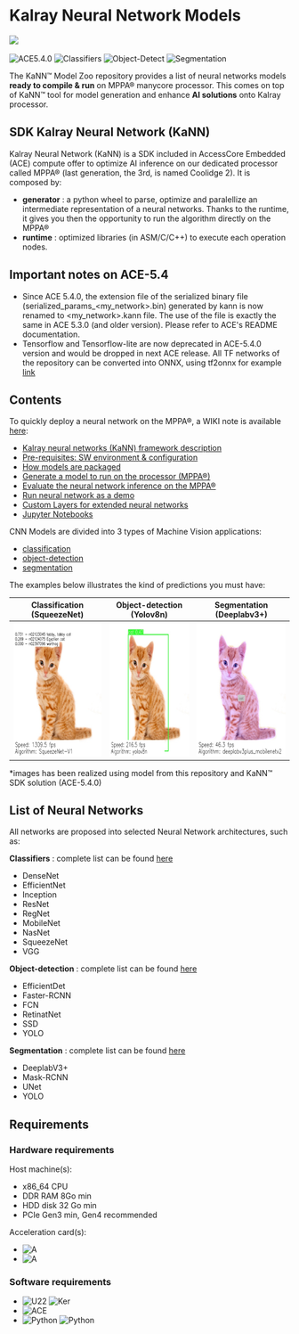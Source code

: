 # Kalray Neural Network Models

<img width="25%" src="./utils/materials/kalray_logo.png"></a></br>

![ACE5.4.0](https://img.shields.io/badge/Coolidge2-ACE--5.4.0-g)
![Classifiers](https://img.shields.io/badge/Classifiers-28-blue)
![Object-Detect](https://img.shields.io/badge/Object%20detection-27-blue)
![Segmentation](https://img.shields.io/badge/Segmentation-8-blue)</br>

The KaNN™ Model Zoo repository provides a list of neural networks models __ready to compile & run__ on MPPA®
manycore processor. This comes on top of KaNN™ tool for model generation and enhance __AI solutions__ onto Kalray
processor.


## SDK Kalray Neural Network (KaNN)

Kalray Neural Network (KaNN) is a SDK included in AccessCore Embedded (ACE) compute offer to optimize AI inference
on our dedicated processor called MPPA® (last generation, the 3rd, is named Coolidge 2). It is composed by:

* __generator__ : a python wheel to parse, optimize and paralellize an intermediate representation of a neural
  networks. Thanks to the runtime, it gives you then the opportunity to run the algorithm directly on the MPPA®
* __runtime__ : optimized libraries (in ASM/C/C++) to execute each operation nodes.


## Important notes on ACE-5.4

* Since ACE 5.4.0, the extension file of the serialized binary file (serialized_params_<my_network>.bin)
  generated by kann is now renamed to <my_network>.kann file. The use of the file is exactly the same
  in ACE 5.3.0 (and older version). Please refer to ACE's README documentation.
* Tensorflow and Tensorflow-lite are now deprecated in ACE-5.4.0 version and would be dropped in next ACE release.
  All TF networks of the repository can be converted into ONNX, using tf2onnx for example [link](https://github.com/onnx/tensorflow-onnx)


## Contents

To quickly deploy a neural network on the MPPA®, a WIKI note is available [here](WIKI.md):
* [Kalray neural networks (KaNN) framework description](./WIKI.md#kalray-neural-networks-kann-framework-description)
* [Pre-requisites: SW environment \& configuration](./WIKI.md#pre-requisites-sw-environment--configuration)
* [How models are packaged](./WIKI.md#how-models-are-packaged)
* [Generate a model to run on the processor (MPPA®)](./WIKI.md#generate-a-model-to-run-on-the-processor-mppa)
* [Evaluate the neural network inference on the MPPA®](./WIKI.md#evaluate-the-neural-network-inference-on-the-mppa)
* [Run neural network as a demo](./WIKI.md#run-neural-network-as-a-demo)
* [Custom Layers for extended neural networks](./WIKI.md#custom-layers-for-extended-neural-networks)
* [Jupyter Notebooks](./WIKI.md#jupyter-notebooks)

CNN Models are divided into 3 types of Machine Vision applications:
* [classification](./networks/classifiers/README.md)
* [object-detection](./networks/object-detection/README.md)
* [segmentation](./networks/segmentation/README.md)

The examples below illustrates the kind of predictions you must have:

| Classification (SqueezeNet)                                              | Object-detection (Yolov8n)                                                | Segmentation (Deeplabv3+)                                               |
|--------------------------------------------------------------------------|---------------------------------------------------------------------------|-------------------------------------------------------------------------|
| <img height="240" width="240" src="./utils/materials/cat_class.jpg"></a> | <img height="240" width="240" src="./utils/materials/cat_detect.jpg"></a> | <img height="240" width="240" src="./utils/materials/cat_segm.jpg"></a> |

*images has been realized using model from this repository and KaNN™ SDK solution (ACE-5.4.0)


## List of Neural Networks

All networks are proposed into selected Neural Network architectures, such as:

__Classifiers__ : complete list can be found [here](./networks/classifiers/README.md)

* DenseNet
* EfficientNet
* Inception
* ResNet
* RegNet
* MobileNet
* NasNet
* SqueezeNet
* VGG

__Object-detection__ : complete list can be found [here](./networks/object-detection/README.md)

* EfficientDet
* Faster-RCNN
* FCN
* RetinatNet
* SSD
* YOLO

__Segmentation__ : complete list can be found [here](./networks/segmentation/README.md)

* DeeplabV3+
* Mask-RCNN
* UNet
* YOLO


## Requirements

### Hardware requirements
Host machine(s):
* x86_64 CPU
* DDR RAM 8Go min
* HDD disk 32 Go min
* PCIe Gen3 min, Gen4 recommended

Acceleration card(s):
* ![A](https://img.shields.io/badge/Coolidge2-K300-g)
* ![A](https://img.shields.io/badge/Coolidge2-Turbocard4-g)

### Software requirements
* ![U22](https://img.shields.io/badge/Ubuntu-22.04%20LTS-orange)
  ![Ker](https://img.shields.io/badge/Linux%20Kernel-5.15.0-red)
* ![ACE](https://img.shields.io/badge/Coolidge2-ACE--5.4.0-g)
* ![Python](https://img.shields.io/badge/Python-3.10-blue)
  ![Python](https://img.shields.io/badge/Python-3.11-blue)
